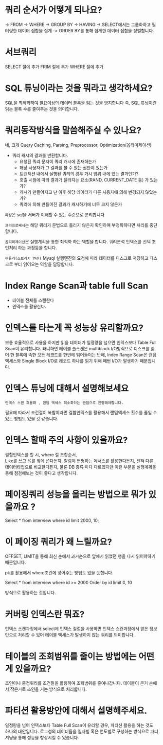 # 쿼리  순서가 어떻게 되나요?
  -> FROM
  -> WHERE 
  -> GROUP BY 
  -> HAVING
  -> SELECT에서는 그룹화하고 필터링한 데이터 집합을 집계
  -> ORDER BY를 통해 집계한 데이터 집합을 정렬합니다.

# 서브쿼리
  SELECT 절에 추가
  FRIM 절에 추가
  WHERE 절에 추가

# SQL 튜닝이라는 것을 뭐라고 생각하세요?
  SQL을 최적화하여 필요이상의 데이터 블록을 읽는 것을 방지합니다
  즉, SQL 튜닝이란 읽는 블록 수를 줄여주는 것을 의미합니다.

# 쿼리동작방식을 말씀해주실 수 있나요? 
  네, 크게 Query Caching, Parsing, Preprocessor, Optimization(옵티미제이션)
  
  - 쿼리 캐시의 결과를 반환합니다. 
	- 요청된 쿼리 문자이 쿼리 캐시에 존재하는가
	- 해당 사용자가 그 결과를 볼 수 있는 권한이 있는가
	- 트랜잭션 내에서 실행된 쿼리의 경우 가시 범위 내에 있는 결과인가?
	- 호출 시점에 따라 결과가 달라지는 요소(RAND, CURRENT_DATE 등) 가 있는가?
	- 캐시가 만들어지고 난 이후 해당 데이터가 다른 사용자에 의해 변경되지 않았는가?
	- 쿼리에 의해 만들어진 결과가 캐시하기에 너무 크지 않은가

  `파싱`은 sql을 서버가 이해할 수 있는 수준으로 분리합니다

  `프리프로쎄서`는 해당 쿼리가 문법으로 틀리지 않은지 확인하여 부정확하다면 처리를 중단합니다.

  `옵티미제이션`은 실행계획을 통한 최적화 하는 역할을 합니다.
	  쿼리분석 
	  인덱스를 선택
	  조인처리 하는 과정등을 합니다. 

  `핸들러(스토리지 엔진)`
  Mysql 실행엔진의 요청에 따라 데이터를 디스크로 저장하고 디스크로 부터 읽어오는 역할을 담당합니다.


# Index Range Scan과 table full Scan

  - 테이블 전체를 스캔한다
  - 인덱스를 활용한다.

# 인덱스를 타는게 꼭 성능상 유리할까요?
  보통 효율적으로 사용을 하지만 읽을 데이터가 일정량을 넘으면 인덱스보다 Table Full Scan이 유리합니다.
  왜냐하면 테이블 풀스캔은 multiblock I/O방식으로 디스크를 읽어 한 블록에 속한 모든 레코드를 한번에 읽어들이는 반해, 
  Index Range Scan은 랜덤 엑세스와 Single Block I/O로 레코드 하나를 읽기 위해 매번 I/O가 발생하기 때문입니다.


# 인덱스 튜닝에 대해서 설명해보세요
	인덱스 스캔 효율화 , 랜덤 엑세스 최소화하는 관점으로 진행해야합니다.

  필요에 따라서 
  조건절이 복합이라면 결합인덱스를 활용해서 랜덤엑세스 횟수를 줄일 수 있는 방법도 있을 것 같습니다.

# 인덱스 할때 주의 사항이 있을까요? 

결합인덱스를 할 시, where 절 조합순서,  
Like를 쓰고 %를 앞에 쓴다든지, 
칼럼이 변형하는 메서스를 활용한다든지, 
전혀 다른 데이터타입으로 
비교한다든지, 
물론 DB 종류 마다 다르겠지만 이런 부분을 실행계획을 통해 점검해보는 것이 좋다고 생각합니다.

# 페이징쿼리 성능을 올리는 방법으로 뭐가 있을까요 ?

  Select * from interview where id limit 2000, 10;

# 이 페이징 쿼리가 왜 느릴까요? 
  OFFSET, LIMIT을 통해 최신 순에서 과거순으로 앞에서 읽었던 행을 다시 읽어야하기 때문입니다. 
  
  pk를 활용해서 where조건에 넣어주는 방법도 있을 듯합니다. 
  
  Select * from interview where id >= 2000
  Order by id limit 0, 10

  방식으로 활용하는 것입니다. 

# 커버링 인덱스란 뭐죠?  
  인덱스 스캔과정에서 select에 인덱스 컬럼을 사용하면 인덱스 스캔과정에서 얻은 정보만으로 처리할 수 있어
  테이블 엑세스가 발생하지 않는 쿼리를 의미합니다. 


# 테이블의 조회범위를 줄이는 방법에는 어떤게 있을까요? 
  조인이나 중첩쿼리를 조건절을 활용하여 조회범위를 줄여나갑니다. 테이블이 큰거 순에서 작은거로 조인을 거는 방식으로 처리합니다.


# 파티션 활용방안에 대해서 설명해주세요.
  일정량을 넘어 인덱스보다 Table Full Scan이 유리할 경우, 파티션 활용을 하는 것도 하나의 대안입니다. 
  로그성의 데이터들을 일자별 혹은 연도별로 구성하는 방식으로 파티셔닝을 통해 성능을 향상시킬 수 있습니다. 
